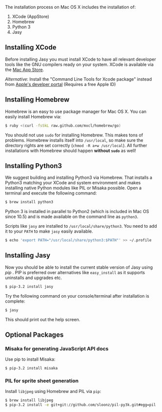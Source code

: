 The installation process on Mac OS X includes the installation of:

1. XCode (AppStore)
2. Homebrew
3. Python 3
4. Jasy 


Installing XCode
----------------

Before installing Jasy you must install XCode to have all relevant developer tools like the GNU compilers ready on your system. XCode is available via the [Mac App Store](http://itunes.apple.com/de/app/xcode/id497799835?mt=12).

_Alternative_: Install the "Command Line Tools for Xcode package" instead from [Apple's develper portal](http://developer.apple.com/downloads) (Requires a free Apple ID)


Installing Homebrew
-------------------

Homebrew is an easy to use package manager for Mac OS X. You can easily install Homebrew via:

```bash
$ ruby <(curl -fsSkL raw.github.com/mxcl/homebrew/go)
```

You should not use `sudo` for installing Homebrew. This makes tons of problems. Homebrew installs itself into `/usr/local`, so make sure the directory rights are set correctly (`chmod -R a+w /usr/local`). All further installations with Homebrew should happen **without `sudo`** as well!


Installing Python3
------------------

We suggest building and installing Python3 via Homebrew. That installs a Python3 matching your XCode and system environment and makes installing native Python modules like PIL or Misaka possible. Open a terminal and execute the following command:

```bash
$ brew install python3
```

Python 3 is installed in parallel to Python2 (which is included in Mac OS since 10.5) and is made available on the command line as `python3`. 

Scripts like `jasy` are installed to `/usr/local/share/python3`. You need to add it to your `PATH` to make `jasy` easily available.

```bash
$ echo 'export PATH="/usr/local/share/python3:$PATH"' >> ~/.profile
```

Installing Jasy
---------------

Now you should be able to install the current stable version of Jasy using _pip_ . PIP is preferred over alternatives like `easy_install` as it supports uninstalls and upgrades etc. 

```bash
$ pip-3.2 install jasy
```

Try the following command on your console/terminal after installation is complete:

```bash
$ jasy
```

This should print out the help screen.


Optional Packages
-----------------

### Misaka for generating JavaScript API docs

Use pip to install Misaka: 

```bash
$ pip-3.2 install misaka
```

### PIL for sprite sheet generation

Install `libjpeg` using Homebrew and PIL via `pip`:

```bash
$ brew install libjpeg
$ pip-3.2 install -e git+git://github.com/sloonz/pil-py3k.git#egg=pil
```

